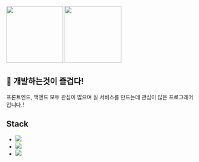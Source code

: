 <div>
  <img src="https://img.shields.io/badge/w.nth1222@gmail.com-EA4335?style=for-the-badge&logo=gmail&logoColor=ffffff" width="150" height:"150" />
  
  <a href="https://instagram.com/notae__o_o/">
    <img src="http://img.shields.io/badge/-Instagram-black?style=flat&logo=Instagram&link=https://instagram.com/notae__o_o/" width="150" height:"150" />
  </a>
</div>

  
</div>

## 👀 개발하는것이 즐겁다!

프론트엔드, 백엔드 모두 관심이 많으며 실 서비스를 만드는데 관심이 많은 프로그래머입니다.!

## Stack

-  <img src="https://img.shields.io/badge/java-007396?style=for-the-badge&logo=java&logoColor=white"/>
-  <img src="https://img.shields.io/badge/oracle-F80000?style=for-the-badge&logo=oracle&logoColor=white"> 
-  <img src="https://img.shields.io/badge/springBoot 3.0.5-6DB33F?style=for-the-badge&logo=springboot&logoColor=white"> 



